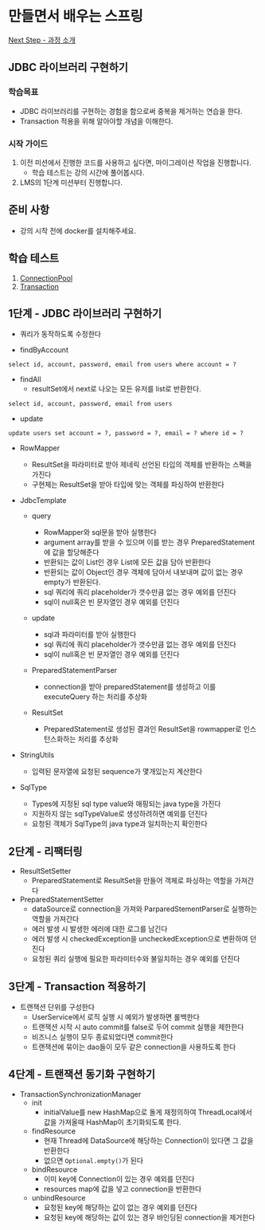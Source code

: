 # 만들면서 배우는 스프링
[Next Step - 과정 소개](https://edu.nextstep.camp/c/4YUvqn9V)

## JDBC 라이브러리 구현하기

### 학습목표
- JDBC 라이브러리를 구현하는 경험을 함으로써 중복을 제거하는 연습을 한다.
- Transaction 적용을 위해 알아야할 개념을 이해한다.

### 시작 가이드
1. 이전 미션에서 진행한 코드를 사용하고 싶다면, 마이그레이션 작업을 진행합니다.
    - 학습 테스트는 강의 시간에 풀어봅시다.
2. LMS의 1단계 미션부터 진행합니다.

## 준비 사항
- 강의 시작 전에 docker를 설치해주세요.

## 학습 테스트
1. [ConnectionPool](study/src/test/java/connectionpool)
2. [Transaction](study/src/test/java/transaction)

## 1단계 - JDBC 라이브러리 구현하기
- 쿼리가 동작하도록 수정한다

- findByAccount
```mysql
select id, account, password, email from users where account = ? 
```
- findAll
  - resultSet에서 next로 나오는 모든 유저를 list로 반환한다.
```mysql
select id, account, password, email from users 
```
- update
```mysql
update users set account = ?, password = ?, email = ? where id = ?
```

- RowMapper
  - ResultSet을 파라미터로 받아 제네릭 선언된 타입의 객체를 반환하는 스펙을 가진다
  - 구현체는 ResultSet을 받아 타입에 맞는 객체를 파싱하여 반환한다
- JdbcTemplate
  - query
    - RowMapper와 sql문을 받아 실행한다
    - argument array를 받을 수 있으며 이를 받는 경우 PreparedStatement에 값을 할당해준다
    - 반환되는 값이 List인 경우 List에 모든 값을 담아 반환한다
    - 반환되는 값이 Object인 경우 객체에 담아서 내보내며 값이 없는 경우 empty가 반환된다.
    - sql 쿼리에 쿼리 placeholder가 갯수만큼 없는 경우 예외를 던진다
    - sql이 null혹은 빈 문자열인 경우 예외를 던진다
  - update
    - sql과 파라미터를 받아 실행한다
    - sql 쿼리에 쿼리 placeholder가 갯수만큼 없는 경우 예외를 던진다
    - sql이 null혹은 빈 문자열인 경우 예외를 던진다

  - PreparedStatementParser
    - connection을 받아 preparedStatement를 생성하고 이를 executeQuery 하는 처리를 추상화
  - ResultSet
    - PreparedStatement로 생성된 결과인 ResultSet을 rowmapper로 인스턴스화하는 처리를 추상화

- StringUtils
  - 입력된 문자열에 요청된 sequence가 몇개있는지 계산한다
- SqlType
  - Types에 지정된 sql type value와 매핑되는 java type을 가진다
  - 지원하지 않는 sqlTypeValue로 생성하려하면 예외를 던진다
  - 요청된 객체가 SqlType의 java type과 일치하는지 확인한다

## 2단계 - 리팩터링
- ResultSetSetter
  - PreparedStatement로 ResultSet을 만들어 객체로 파싱하는 역할을 가져간다
- PreparedStatementSetter
  - dataSource로 connection을 가져와 ParparedStementParser로 실행하는 역할을 가져간다
  - 에러 발생 시 발생한 에러에 대한 로그를 남긴다
  - 에러 발생 시 checkedException을 uncheckedException으로 변환하여 던진다
  - 요청된 쿼리 실행에 필요한 파라미터수와 불일치하는 경우 예외를 던진다

## 3단계 - Transaction 적용하기
- 트랜잭션 단위를 구성한다
  - UserService에서 로직 실행 시 예외가 발생하면 롤백한다
  - 트랜잭션 시작 시 auto commit를 false로 두어 commit 실행을 제한한다
  - 비즈니스 실행이 모두 종료되었다면 commit한다
  - 트랜잭션에 묶이는 dao들이 모두 같은 connection을 사용하도록 한다

## 4단계 - 트랜잭션 동기화 구현하기
- TransactionSynchronizationManager
  - init
    - initialValue를 new HashMap으로 돌게 재정의하여 ThreadLocal에서 값을 가져올때 HashMap이 초기화되도록 한다.
  - findResource
    - 현재 Thread에 DataSource에 해당하는 Connection이 있다면 그 값을 반환한다
    - 없으면 `Optional.empty()`가 된다
  - bindResource
    - 이미 key에 Connection이 있는 경우 예외를 던진다
    - resources map에 값을 넣고 connection을 반환한다
  - unbindResource
    - 요청된 key에 해당하는 값이 없는 경우 예외를 던진다
    - 요청된 key에 해당하는 값이 있는 경우 바인딩된 connection을 제거한다
